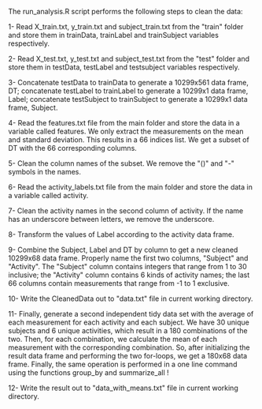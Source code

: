 
The run_analysis.R script performs the following steps to clean the data:

1- Read X_train.txt, y_train.txt and subject_train.txt from the "train" folder and store them in trainData, trainLabel and trainSubject variables respectively.

2- Read X_test.txt, y_test.txt and subject_test.txt from the "test" folder and store them in testData, testLabel and testsubject variables respectively.

3- Concatenate testData to trainData to generate a 10299x561 data frame, DT; concatenate testLabel to trainLabel to generate a 10299x1 data frame, Label; concatenate testSubject to trainSubject to generate a 10299x1 data frame, Subject.

4- Read the features.txt file from the main folder and store the data in a variable called features. We only extract the measurements on the mean and standard deviation. This results in a 66 indices list. We get a subset of DT with the 66 corresponding columns.

5- Clean the column names of the subset. We remove the "()" and "-" symbols in the names.

6- Read the activity_labels.txt file from the main folder and store the data in a variable called activity.

7- Clean the activity names in the second column of activity.  If the name has an underscore between letters, we remove the underscore.

8- Transform the values of Label according to the activity data frame.

9- Combine the Subject, Label and DT by column to get a new cleaned 10299x68 data frame. Properly name the first two columns, "Subject" and "Activity". The "Subject" column contains integers that range from 1 to 30 inclusive; the "Activity" column contains 6 kinds of activity names; the last 66 columns contain measurements that range from -1 to 1 exclusive.

10- Write the CleanedData out to "data.txt" file in current working directory.

11- Finally, generate a second independent tidy data set with the average of each measurement for each activity and each subject. We have 30 unique subjects and 6 unique activities, which result in a 180 combinations of the two. Then, for each combination, we calculate the mean of each measurement with the corresponding combination. So, after initializing the result data frame and performing the two for-loops, we get a 180x68 data frame. Finally, the same operation is performed in a one line command using the functions group_by and summarize_all !

12- Write the result out to "data_with_means.txt" file in current working directory.
